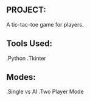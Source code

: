 ## PROJECT:
 A tic-tac-toe game for players.
## Tools Used:
.Python 
.Tkinter
## Modes:
.Single vs AI
.Two Player Mode

